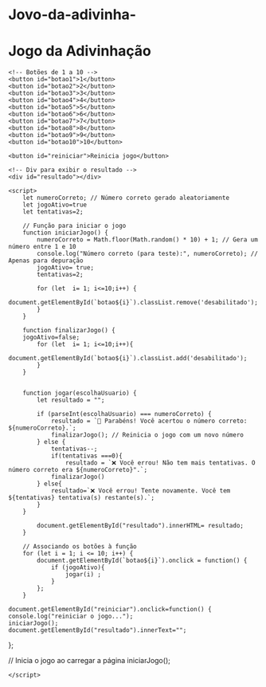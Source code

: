 # Jovo-da-adivinha-
<!DOCTYPE html>
<html lang="pt-BR">
<head>
    <meta charset="UTF-8">
    <meta name="viewport" content="width=device-width, initial-scale=1.0">
    <title>Jogo da Adivinhação</title>
    <link rel="stylesheet" href="customização.css">
    
        
   
</head>
<body>
    <h1>Jogo da Adivinhação</h1>

    <!-- Botões de 1 a 10 -->
    <button id="botao1">1</button>
    <button id="botao2">2</button>
    <button id="botao3">3</button>
    <button id="botao4">4</button>
    <button id="botao5">5</button>
    <button id="botao6">6</button>
    <button id="botao7">7</button>
    <button id="botao8">8</button>
    <button id="botao9">9</button>
    <button id="botao10">10</button>
    
    <button id="reiniciar">Reinicia jogo</button>

    <!-- Div para exibir o resultado -->
    <div id="resultado"></div>

    <script>
        let numeroCorreto; // Número correto gerado aleatoriamente
        let jogoAtivo=true
        let tentativas=2;

        // Função para iniciar o jogo
        function iniciarJogo() {
            numeroCorreto = Math.floor(Math.random() * 10) + 1; // Gera um número entre 1 e 10
            console.log("Número correto (para teste):", numeroCorreto); // Apenas para depuração
            jogoAtivo= true;
            tentativas=2;

            for (let  i= 1; i<=10;i++) {
                document.getElementById(`botao${i}`).classList.remove('desabilitado');
            }
        }

        function finalizarJogo() {
        jogoAtivo=false;
            for (let  i= 1; i<=10;i++){
                document.getElementById(`botao${i}`).classList.add('desabilitado');
            }
        }
        
        
        function jogar(escolhaUsuario) {
            let resultado = "";

            if (parseInt(escolhaUsuario) === numeroCorreto) {
                resultado = `🎉 Parabéns! Você acertou o número correto: ${numeroCorreto}.`;
                finalizarJogo(); // Reinicia o jogo com um novo número
            } else {
                tentativas--;
                if(tentativas ===0){
                    resultado = `❌ Você errou! Não tem mais tentativas. O número correto era ${numeroCorreto}".`;
                finalizarJogo()
            } else{
                resultado=`❌ Você errou! Tente novamente. Você tem ${tentativas} tentativa(s) restante(s).`;
            }
        } 

            document.getElementById("resultado").innerHTML= resultado;
        }

        // Associando os botões à função
        for (let i = 1; i <= 10; i++) {
            document.getElementById(`botao${i}`).onclick = function() {
                if (jogoAtivo){
                    jogar(i) ;
                }
            };
        }

    document.getElementById("reiniciar").onclick=function() {
    console.log("reiniciar o jogo...");
    iniciarJogo();
    document.getElementById("resultado").innerText="";
};
       

// Inicia o jogo ao carregar a página
        iniciarJogo();
       

    </script>
    
</body>
</html>


